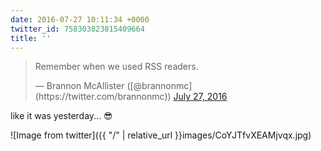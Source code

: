 ```yaml
---
date: 2016-07-27 10:11:34 +0000
twitter_id: 758303823815409664
title: ''
---
```


<blockquote class="twitter-tweet"><p lang="en" dir="ltr">Remember when we used RSS readers.</p>&mdash; Brannon McAllister ([@brannonmc](https://twitter.com/brannonmc)) <a href="https://twitter.com/brannonmc/status/758302331247140865?ref_src=twsrc%5Etfw">July 27, 2016</a></blockquote>
<script async src="https://platform.twitter.com/widgets.js" charset="utf-8"></script>

like it was yesterday... 😎

![Image from twitter]({{ "/" | relative_url  }}images/CoYJTfvXEAMjvqx.jpg)
